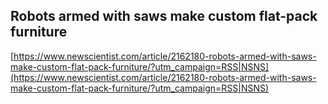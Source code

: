 ## Robots armed with saws make custom flat-pack furniture
  
  [https://www.newscientist.com/article/2162180-robots-armed-with-saws-make-custom-flat-pack-furniture/?utm_campaign=RSS|NSNS](https://www.newscientist.com/article/2162180-robots-armed-with-saws-make-custom-flat-pack-furniture/?utm_campaign=RSS|NSNS)